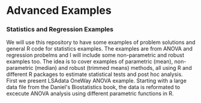 # Advanced Examples  
### Statistics and Regression Examples  

We will use this repository to have some examples of problem solutions and general R code for statistics examples. The examples are from ANOVA and regression probelms and I will include some non-parametric and robust examples too. The idea is to cover examples of parametric (mean), non-parametric (median) and robust (trimmed means) methods, all using R and different R packages to estimate statistical tests and post hoc analysis.  
First we present LSAdata OneWay ANOVA example.  Starting with a large data file from the Daniel's Biostatistics book, the data is reformated to excecute ANOVA analysis using different parametric functions in R.
